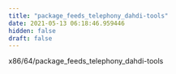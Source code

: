 ```yaml
---
title: "package_feeds_telephony_dahdi-tools"
date: 2021-05-13 06:18:46.959446
hidden: false
draft: false
---
```


x86/64/package_feeds_telephony_dahdi-tools


